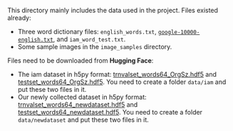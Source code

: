 This directory mainly includes the data used in the project. 
Files existed already:
- Three word dictionary files: `english_words.txt`, [`google-10000-english.txt`](https://github.com/first20hours/google-10000-english), and `iam_word_test.txt`.
- Some sample images in the `image_samples` directory.

Files need to be downloaded from **Hugging Face**:
- The iam dataset in h5py format: [trnvalset_words64_OrgSz.hdf5](https://github.com/ganji15/HiGANplus/releases/download/dataset/trnvalset_words64_OrgSz.hdf5) and [testset_words64_OrgSz.hdf5](https://github.com/ganji15/HiGANplus/releases/download/dataset/testset_words64_OrgSz.hdf5). You need to create a folder `data/iam` and put these two files in it.
- Our newly collected dataset in h5py format: [trnvalset_words64_newdataset.hdf5](https://huggingface.co/datasets/dearsikadeer/OCRWordImages/blob/2aff07a976df4cc0097136b5f38ed7b0ad4e087f/trnvalset_words64_newdataset.hdf5) and [testset_words64_newdataset.hdf5](https://huggingface.co/datasets/dearsikadeer/OCRWordImages/blob/2aff07a976df4cc0097136b5f38ed7b0ad4e087f/testset_words64_newdataset.hdf5). You need to create a folder `data/newdataset` and put these two files in it.
